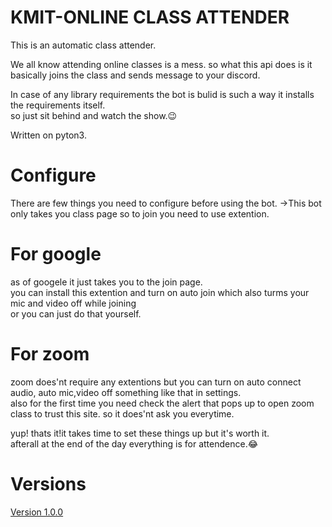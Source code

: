 # KMIT-ONLINE CLASS ATTENDER
This is an automatic class attender.<br>



We all know attending online classes is a mess.
so what this api does is it basically joins the class and sends message to your discord.

In case of any library requirements the bot is bulid is such a way it installs the requirements itself.<br>
so just sit behind and watch the show.😉

Written on pyton3.

# Configure
  There are few things you need to configure before using the bot.
  ->This bot only takes you class page so to join you need to use extention.
  # For google
   as of googele it just takes you to the join page.<br>
   you can install this extention and turn on auto join which also turms your mic and video off while joining<br>
   or you can just do that yourself.
  # For zoom
   zoom does'nt require any extentions but you can turn on auto connect audio, auto mic,video off something like that in settings.<br>
   also for the first time you need check the alert that pops up to open zoom class to trust this site. so it does'nt ask you everytime.<br>
   
   yup! thats it!it takes time to set these things up but it's worth it.<br>
   afterall at the end of the day everything is for attendence.😂<br>
   
  # Versions
   <a href="/main.py">Version 1.0.0</a><br>
